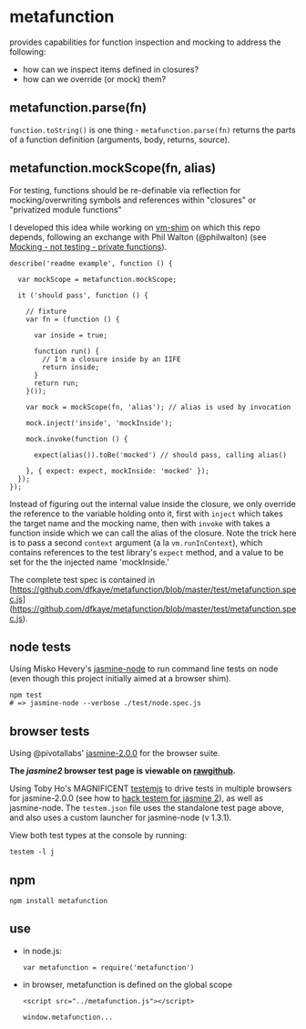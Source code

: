 metafunction
============

provides capabilities for function inspection and mocking to address the following:

+ how can we inspect items defined in closures?
+ how can we override (or mock) them?

metafunction.parse(fn)
----------------------

`function.toString()` is one thing - `metafunction.parse(fn)` returns the parts 
of a function definition (arguments, body, returns, source).

metafunction.mockScope(fn, alias)
---------------------------------

For testing, functions should be re-definable via reflection for mocking/overwriting 
symbols and references within "closures" or "privatized module functions"

I developed this idea while working on [vm-shim](https://github.com/dfkaye/vim-shim)
on which this repo depends, following an exchange with Phil Walton (@philwalton) 
(see [Mocking - not testing - private functions](https://gist.github.com/dfkaye/5987716)).  

    describe('readme example', function () {
    
      var mockScope = metafunction.mockScope;
      
      it ('should pass', function () {
      
        // fixture
        var fn = (function () {
          
          var inside = true;
          
          function run() {
            // I'm a closure inside by an IIFE
            return inside;
          }
          return run;
        }());
      
        var mock = mockScope(fn, 'alias'); // alias is used by invocation
        
        mock.inject('inside', 'mockInside');
        
        mock.invoke(function () {
        
          expect(alias()).toBe('mocked') // should pass, calling alias()
          
        }, { expect: expect, mockInside: 'mocked' });
      });
    });

Instead of figuring out the internal value inside the closure, we only override 
the reference to the variable holding onto it, first with `inject` which takes 
the target name and the mocking name, then with `invoke` with takes a function 
inside which we can call the alias of the closure.  Note the trick here is to 
pass a second `context` argument (a la `vm.runInContext`), which contains 
references to the test library's `expect` method, and a value to be set for the 
the injected name 'mockInside.'

The complete test spec is contained in 
[https://github.com/dfkaye/metafunction/blob/master/test/metafunction.spec.js]
(https://github.com/dfkaye/metafunction/blob/master/test/metafunction.spec.js).


node tests
----------

Using Misko Hevery's [jasmine-node](https://github.com/mhevery/jasmine-node) to 
run command line tests on node (even though this project initially aimed at a 
browser shim).

    npm test
    # => jasmine-node --verbose ./test/node.spec.js
    
browser tests
-------------

Using @pivotallabs' 
<a href='http://jasmine.github.io/2.0/introduction.html'>jasmine-2.0.0</a> for 
the browser suite.

__The *jasmine2* browser test page is viewable on 
<a href='//rawgithub.com/dfkaye/metafunction/master/test/browser-suite.html' 
   target='_new' title='opens in new tab or window'>rawgithub</a>.__
  
Using Toby Ho's MAGNIFICENT [testemjs](https://github.com/airportyh/testem) to 
drive tests in multiple browsers for jasmine-2.0.0 (see how to 
[hack testem for jasmine 2](https://github.com/dfkaye/testem-jasmine2)), as well 
as jasmine-node.  The `testem.json` file uses the standalone test page above, 
and also uses a custom launcher for jasmine-node (v 1.3.1).

View both test types at the console by running:

    testem -l j
    
    
npm
---

    npm install metafunction
    
use
---

+ in node.js:

    `var metafunction = require('metafunction')`
    
+ in browser, metafunction is defined on the global scope

    `<script src="../metafunction.js"></script>`
    
    `window.metafunction...`
